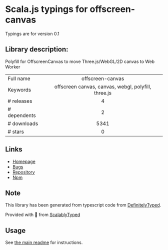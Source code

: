 
# Scala.js typings for offscreen-canvas

Typings are for version 0.1

## Library description:
Polyfill for OffscreenCanvas to move Three.js/WebGL/2D canvas to Web Worker

|                    |                 |
| ------------------ | :-------------: |
| Full name          | offscreen-canvas |
| Keywords           | offscreen canvas, canvas, webgl, polyfill, three.js |
| # releases         | 4 |
| # dependents       | 2 |
| # downloads        | 5341 |
| # stars            | 0 |

## Links
- [Homepage](https://github.com/ai/offscreen-canvas#readme)
- [Bugs](https://github.com/ai/offscreen-canvas/issues)
- [Repository](https://github.com/ai/offscreen-canvas)
- [Npm](https://www.npmjs.com/package/offscreen-canvas)
    


## Note
This library has been generated from typescript code from [DefinitelyTyped](https://definitelytyped.org).

Provided with :purple_heart: from [ScalablyTyped](https://github.com/oyvindberg/ScalablyTyped)

## Usage
See [the main readme](../../readme.md) for instructions.


